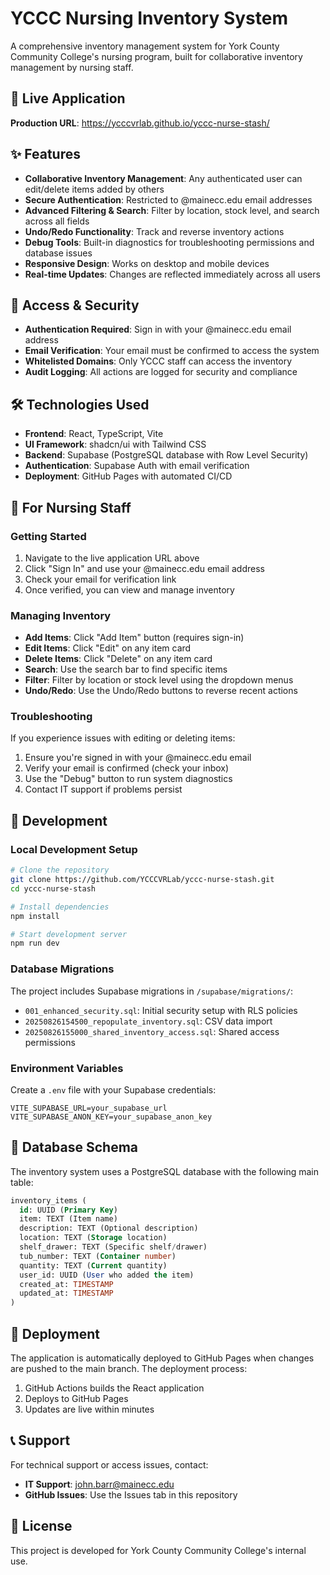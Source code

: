 # YCCC Nursing Inventory System

A comprehensive inventory management system for York County Community College's nursing program, built for collaborative inventory management by nursing staff.

## 🚀 Live Application

**Production URL**: https://ycccvrlab.github.io/yccc-nurse-stash/

## ✨ Features

- **Collaborative Inventory Management**: Any authenticated user can edit/delete items added by others
- **Secure Authentication**: Restricted to @mainecc.edu email addresses
- **Advanced Filtering & Search**: Filter by location, stock level, and search across all fields
- **Undo/Redo Functionality**: Track and reverse inventory actions
- **Debug Tools**: Built-in diagnostics for troubleshooting permissions and database issues
- **Responsive Design**: Works on desktop and mobile devices
- **Real-time Updates**: Changes are reflected immediately across all users

## 🔐 Access & Security

- **Authentication Required**: Sign in with your @mainecc.edu email address
- **Email Verification**: Your email must be confirmed to access the system
- **Whitelisted Domains**: Only YCCC staff can access the inventory
- **Audit Logging**: All actions are logged for security and compliance

## 🛠 Technologies Used

- **Frontend**: React, TypeScript, Vite
- **UI Framework**: shadcn/ui with Tailwind CSS
- **Backend**: Supabase (PostgreSQL database with Row Level Security)
- **Authentication**: Supabase Auth with email verification
- **Deployment**: GitHub Pages with automated CI/CD

## 🏥 For Nursing Staff

### Getting Started
1. Navigate to the live application URL above
2. Click "Sign In" and use your @mainecc.edu email address
3. Check your email for verification link
4. Once verified, you can view and manage inventory

### Managing Inventory
- **Add Items**: Click "Add Item" button (requires sign-in)
- **Edit Items**: Click "Edit" on any item card
- **Delete Items**: Click "Delete" on any item card
- **Search**: Use the search bar to find specific items
- **Filter**: Filter by location or stock level using the dropdown menus
- **Undo/Redo**: Use the Undo/Redo buttons to reverse recent actions

### Troubleshooting
If you experience issues with editing or deleting items:
1. Ensure you're signed in with your @mainecc.edu email
2. Verify your email is confirmed (check your inbox)
3. Use the "Debug" button to run system diagnostics
4. Contact IT support if problems persist

## 🔧 Development

### Local Development Setup
```bash
# Clone the repository
git clone https://github.com/YCCCVRLab/yccc-nurse-stash.git
cd yccc-nurse-stash

# Install dependencies
npm install

# Start development server
npm run dev
```

### Database Migrations
The project includes Supabase migrations in `/supabase/migrations/`:
- `001_enhanced_security.sql`: Initial security setup with RLS policies
- `20250826154500_repopulate_inventory.sql`: CSV data import
- `20250826155000_shared_inventory_access.sql`: Shared access permissions

### Environment Variables
Create a `.env` file with your Supabase credentials:
```
VITE_SUPABASE_URL=your_supabase_url
VITE_SUPABASE_ANON_KEY=your_supabase_anon_key
```

## 📝 Database Schema

The inventory system uses a PostgreSQL database with the following main table:

```sql
inventory_items (
  id: UUID (Primary Key)
  item: TEXT (Item name)
  description: TEXT (Optional description)
  location: TEXT (Storage location)
  shelf_drawer: TEXT (Specific shelf/drawer)
  tub_number: TEXT (Container number)
  quantity: TEXT (Current quantity)
  user_id: UUID (User who added the item)
  created_at: TIMESTAMP
  updated_at: TIMESTAMP
)
```

## 🚀 Deployment

The application is automatically deployed to GitHub Pages when changes are pushed to the main branch. The deployment process:

1. GitHub Actions builds the React application
2. Deploys to GitHub Pages
3. Updates are live within minutes

## 📞 Support

For technical support or access issues, contact:
- **IT Support**: john.barr@mainecc.edu
- **GitHub Issues**: Use the Issues tab in this repository

## 📄 License

This project is developed for York County Community College's internal use.